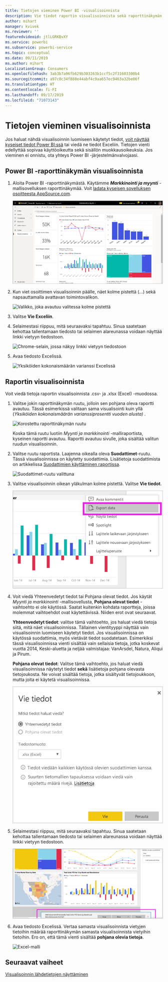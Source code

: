 ```yaml
---
title: Tietojen vieminen Power BI -visualisoinnista
description: Vie tiedot raportin visualisoinnista sekä raporttinäkymän visualisoinnista ja avaa ne Excelissä.
author: mihart
manager: kvivek
ms.reviewer: ''
featuredvideoid: jtlLGRKBvXY
ms.service: powerbi
ms.subservice: powerbi-service
ms.topic: conceptual
ms.date: 09/11/2019
ms.author: mihart
LocalizationGroup: Consumers
ms.openlocfilehash: 3ab3b7a96fb629b303263b1ccf5c2f31603300b4
ms.sourcegitcommit: a97c0c34f888e44abf4c9aa657ec9463a32be06f
ms.translationtype: HT
ms.contentlocale: fi-FI
ms.lasthandoff: 09/17/2019
ms.locfileid: "71073143"
---
```

# <a name="export-data-from-a-visual"></a>Tietojen vieminen visualisoinnista
Jos haluat nähdä visualisoinnin luomiseen käytetyt tiedot, [voit näyttää kyseiset tiedot Power BI:ssä](end-user-show-data.md) tai viedä ne tiedot Exceliin. Tietojen vienti edellyttää sopivaa käyttöoikeutta sekä sisällön muokkausoikeuksia. Jos vieminen ei onnistu, ota yhteys Power BI -järjestelmänvalvojaasi. 

## <a name="from-a-visual-on-a-power-bi-dashboard"></a>Power BI -raporttinäkymän visualisoinnista

1. Aloita Power BI -raporttinäkymästä. Käytämme ***Markkinointi ja myynti*** -mallisovelluksen raporttinäkymää. Voit [ladata kyseisen sovelluksen osoitteesta AppSource.com](https://appsource.microsoft.com/en-us/product/power-bi/microsoft-retail-analysis-sample.salesandmarketingsample-preview?flightCodes=e2b06c7a-a438-4d99-9eb6-4324ce87f282).

    ![Sovelluksen raporttinäkymä](media/end-user-export/power-bi-dashboards.png)

2. Kun viet osoittimen visualisoinnin päälle, näet kolme pistettä (...) sekä napsauttamalla avattavan toimintovalikon.

    ![Valikko, joka avautuu valitessa kolme pistettä](media/end-user-export/power-bi-action-menu.png)

3. Valitse **Vie Exceliin**.

4. Selaimestasi riippuu, mitä seuraavaksi tapahtuu. Sinua saatetaan kehottaa tallentamaan tiedosto tai selaimen alareunassa voidaan näyttää linkki vietyyn tiedostoon. 

    ![Chrome-selain, jossa näkyy linkki vietyyn tiedostoon](media/end-user-export/power-bi-dashboard-exports.png)

5. Avaa tiedosto Excelissä.  

    ![Yksiköiden kokonaismäärän varianssi Excelissä](media/end-user-export/power-bi-excel.png)


## <a name="from-a-visual-in-a-report"></a>Raportin visualisoinnista
Voit viedä tietoja raportin visualisoinnista .csv- ja .xlsx (Excel) -muodossa. 

1. Valitse jokin raporttinäkymän ruutu, jolloin sen pohjana oleva raportti avautuu.  Tässä esimerkissä valitaan sama visualisointi kuin yllä (*Yksiköiden kokonaismäärän varianssiprosentti vuoden alusta)* . 

    ![Korostettu raporttinäkymän ruutu](media/end-user-export/power-bi-export-reports.png)

    Koska tämä ruutu luotiin *Myynti ja markkinointi* -malliraportista, kyseinen raportti avautuu. Raportti avautuu sivulle, joka sisältää valitun ruudun visualisoinnin. 

2. Valitse ruutu raportista. Laajenna oikealla oleva **Suodattimet**-ruutu. Tässä visualisoinnissa on käytetty suodattimia. Lisätietoja suodattimista on artikkelissa [Suodattimien käyttäminen raportissa](end-user-report-filter.md).

    ![Suodattimet-ruutu valittuna](media/end-user-export/power-bi-export-filter.png)


3. Valitse visualisoinnin oikean yläkulman kolme pistettä. Valitse **Vie tiedot**.

    ![Avattavasta valikosta valittujen tietojen vieminen](media/end-user-export/power-bi-export-report.png)

4. Voit viedä Yhteenvedetyt tiedot tai Pohjana olevat tiedot. Jos käytät *Myynti ja markkinointi* -mallisovellusta, **Pohjana olevat tiedot** -vaihtoehto ei ole käytössä. Saatat kuitenkin kohdata raportteja, joissa molemmat vaihtoehdot ovat käytettävissä. Niiden erot ovat seuraavat.

    **Yhteenvedetyt tiedot**: valitse tämä vaihtoehto, jos haluat viedä tietoja siitä, mitä näet visualisoinnissa.  Tällainen vientityyppi näyttää vain visualisoinnin luomiseen käytetyt tiedot. Jos visualisoinnissa on käytössä suodattimia, myös vietävät tiedot suodatetaan. Esimerkiksi tässä visualisoinnissa vienti sisältää vain sellaisia tietoja, jotka koskevat vuotta 2014, Keski-aluetta ja neljää valmistajaa: VanArsdel, Natura, Aliqui ja Pirum.
  

    **Pohjana olevat tiedot**: Valitse tämä vaihtoehto, jos haluat viedä visualisoinnissa näytetyt tiedot **sekä** lisätietoja pohjana olevasta tietojoukosta.  Ne voivat sisältää tietoja, jotka sisältyvät tietojoukkoon, mutta joita ei käytetä visualisoinnissa. 

    ![Valikko, josta valitset pohjana olevat tiedot tai yhteenvedetyt tiedot](media/end-user-export/power-bi-export-option.png)

5. Selaimestasi riippuu, mitä seuraavaksi tapahtuu. Sinua saatetaan kehottaa tallentamaan tiedosto tai selaimen alareunassa voidaan näyttää linkki vietyyn tiedostoon. 

    ![Viety tiedosto näytettynä Microsoft Edge -selaimessa](media/end-user-export/power-bi-export-edge-browser.png)


6. Avaa tiedosto Excelissä. Vertaa samasta visualisoinnista vietyjen tietoihin määrää raporttinäkymän samasta visualisoinnista vietyihin tietoihin. Ero on, että tämä vienti sisältää **pohjana olevia tietoja**. 

    ![Excel-malli](media/end-user-export/power-bi-underlying.png)

## <a name="next-steps"></a>Seuraavat vaiheet

[Visualisoinnin lähdetietojen näyttäminen](end-user-show-data.md)
